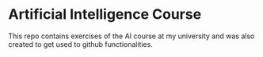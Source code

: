 # Artificial Intelligence Course

This repo contains exercises of the AI course at my university and was also created to get used to github functionalities. 
